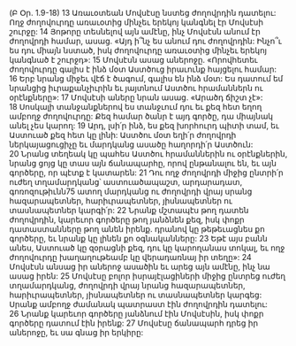 (Բ Օր. 1.9-18)
13 Առաւօտեան Մովսէսը նստեց ժողովրդին դատելու: Ողջ ժողովուրդը առաւօտից մինչեւ երեկոյ կանգնել էր Մովսէսի շուրջը: 14 Յոթորը տեսնելով այն ամէնը, ինչ Մովսէսն անում էր ժողովրդի համար, ասաց. «Այդ ի՞նչ ես անում դու ժողովրդին: Ինչո՞ւ ես դու միայն նստած, իսկ ժողովուրդը առաւօտից մինչեւ երեկոյ կանգնած է շուրջդ»: 15 Մովսէսն ասաց աներոջը. «Որովհետեւ ժողովուրդը գալիս է ինձ մօտ Աստծուց իրաւունք հայցելու համար: 16 Երբ նրանց միջեւ վէճ է ծագում, գալիս են ինձ մօտ: Ես դատում եմ նրանցից իւրաքանչիւրին եւ յայտնում Աստծու հրամաններն ու օրէնքները»: 17 Մովսէսի աները նրան ասաց. «Արածդ ճիշտ չէ»: 18 Սոսկալի տանջանքներով ես տանջւում դու եւ քեզ հետ եղող ամբողջ ժողովուրդը: Քեզ համար ծանր է այդ գործը, դա միայնակ անել չես կարող: 19 Արդ, լսի՛ր ինձ, ես քեզ խորհուրդ պիտի տամ, եւ Աստուած քեզ հետ կը լինի: Աստծու մօտ եղի՛ր ժողովրդի ներկայացուցիչը եւ մարդկանց ասածը հաղորդի՛ր Աստծուն: 20 Նրանց տեղեակ կը պահես Աստծու հրամաններին ու օրէնքներին, նրանց ցոյց կը տաս այն ճանապարհը, որով ընթանալու են, եւ այն գործերը, որ պէտք է կատարեն: 21 Դու ողջ ժողովրդի միջից ընտրի՛ր ուժեղ տղամարդկանց՝ աստուածապաշտ, արդարադատ, գոռոզութիւնն75 ատող մարդկանց ու ժողովրդի վրայ սրանց հազարապետներ, հարիւրապետներ, յիսնապետներ ու տասնապետներ կարգի՛ր: 22 Նրանք մշտապէս թող դատեն ժողովրդին, կարեւոր գործերը թող յանձնեն քեզ, իսկ փոքր դատաստանները թող անեն իրենք. դրանով կը թեթեւացնես քո գործերը, եւ նրանք կը լինեն քո օգնականները: 23 Եթէ այս բանն անես, Աստուած կը զօրացնի քեզ, դու կը կարողանաս տոկալ, եւ ողջ ժողովուրդը խաղաղութեամբ կը վերադառնայ իր տեղը»:
24 Մովսէսն անսաց իր աներոջ ասածին եւ արեց այն ամէնը, ինչ նա ասաց իրեն: 25 Մովսէսը բոլոր իսրայէլացիների միջից ընտրեց ուժեղ տղամարդկանց, ժողովրդի վրայ նրանց հազարապետներ, հարիւրապետներ, յիսնապետներ ու տասնապետներ կարգեց: Սրանք ամբողջ ժամանակ պատրաստ էին ժողովրդին դատելու: 26 Նրանք կարեւոր գործերը յանձնում էին Մովսէսին, իսկ փոքր գործերը դատում էին իրենք: 27 Մովսէսը ճանապարհ դրեց իր աներոջը, եւ սա գնաց իր երկիրը:
